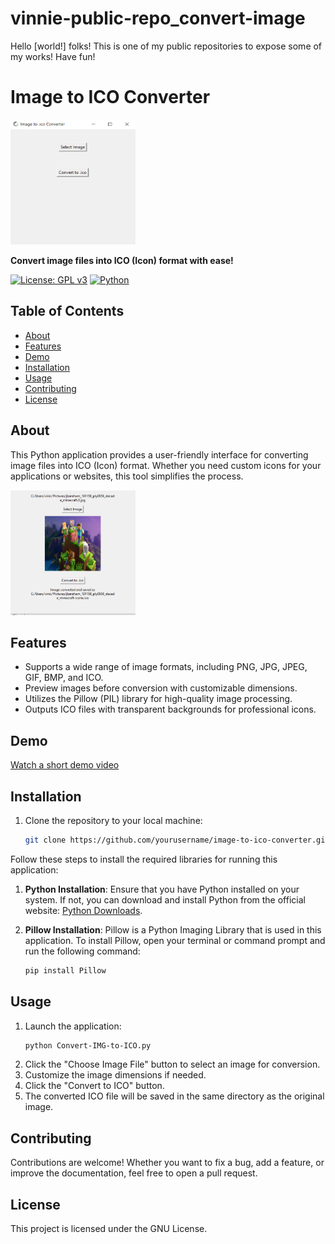# vinnie-public-repo_convert-image
Hello [world!] folks! This is one of my public repositories to expose some of my works! Have fun!

# Image to ICO Converter

<img src="./convert-to-ico.PNG" alt="Project Logo" width="200" height="200">

**Convert image files into ICO (Icon) format with ease!**

[![License: GPL v3](https://img.shields.io/badge/License-GPLv3-blue.svg)](https://www.gnu.org/licenses/gpl-3.0)
[![Python](https://img.shields.io/badge/Python-3.x-blue.svg)](https://www.python.org/)

## Table of Contents
- [About](#about)
- [Features](#features)
- [Demo](#demo)
- [Installation](#installation)
- [Usage](#usage)
- [Contributing](#contributing)
- [License](#license)

## About

This Python application provides a user-friendly interface for converting image files into ICO (Icon) format. Whether you need custom icons for your applications or websites, this tool simplifies the process.

<img src="./convert-to-ico_screenshot.PNG" alt="Project Logo" width="200" height="200">

## Features

- Supports a wide range of image formats, including PNG, JPG, JPEG, GIF, BMP, and ICO.
- Preview images before conversion with customizable dimensions.
- Utilizes the Pillow (PIL) library for high-quality image processing.
- Outputs ICO files with transparent backgrounds for professional icons.

## Demo

[Watch a short demo video](demo.mp4)

## Installation

1. Clone the repository to your local machine:

   ```bash
   git clone https://github.com/yourusername/image-to-ico-converter.git

Follow these steps to install the required libraries for running this application:

1. **Python Installation**: Ensure that you have Python installed on your system. If not, you can download and install Python from the official website: [Python Downloads](https://www.python.org/downloads/).

2. **Pillow Installation**: Pillow is a Python Imaging Library that is used in this application. To install Pillow, open your terminal or command prompt and run the following command:

   ```bash
   pip install Pillow

## Usage

1. Launch the application:
   ```bash
   python Convert-IMG-to-ICO.py
2. Click the "Choose Image File" button to select an image for conversion.
3. Customize the image dimensions if needed.
4. Click the "Convert to ICO" button.
5. The converted ICO file will be saved in the same directory as the original image.

## Contributing

Contributions are welcome! Whether you want to fix a bug, add a feature, or improve the documentation, feel free to open a pull request.

## License

This project is licensed under the GNU License.
